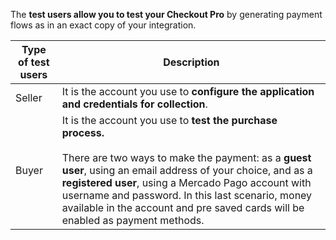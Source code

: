 The **test users allow you to test your Checkout Pro** by generating payment flows as in an exact copy of your integration.

| Type of test users | Description |
| --- | --- |
| Seller | It is the account you use to **configure the application and credentials for collection**. |
| Buyer | It is the account you use to **test the purchase process.**<br/><br/>There are two ways to make the payment: as a **guest user**, using an email address of your choice, and as a **registered user**, using a Mercado Pago account with username and password. In this last scenario, money available in the account and pre saved cards will be enabled as payment methods. |